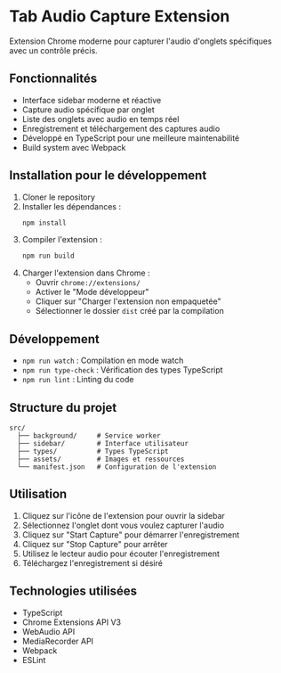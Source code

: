 # Tab Audio Capture Extension

Extension Chrome moderne pour capturer l'audio d'onglets spécifiques avec un contrôle précis.

## Fonctionnalités

- Interface sidebar moderne et réactive
- Capture audio spécifique par onglet
- Liste des onglets avec audio en temps réel
- Enregistrement et téléchargement des captures audio
- Développé en TypeScript pour une meilleure maintenabilité
- Build system avec Webpack

## Installation pour le développement

1. Cloner le repository
2. Installer les dépendances :
   ```bash
   npm install
   ```
3. Compiler l'extension :
   ```bash
   npm run build
   ```
4. Charger l'extension dans Chrome :
   - Ouvrir `chrome://extensions/`
   - Activer le "Mode développeur"
   - Cliquer sur "Charger l'extension non empaquetée"
   - Sélectionner le dossier `dist` créé par la compilation

## Développement

- `npm run watch` : Compilation en mode watch
- `npm run type-check` : Vérification des types TypeScript
- `npm run lint` : Linting du code

## Structure du projet

```
src/
  ├── background/     # Service worker
  ├── sidebar/        # Interface utilisateur
  ├── types/          # Types TypeScript
  ├── assets/         # Images et ressources
  └── manifest.json   # Configuration de l'extension
```

## Utilisation

1. Cliquez sur l'icône de l'extension pour ouvrir la sidebar
2. Sélectionnez l'onglet dont vous voulez capturer l'audio
3. Cliquez sur "Start Capture" pour démarrer l'enregistrement
4. Cliquez sur "Stop Capture" pour arrêter
5. Utilisez le lecteur audio pour écouter l'enregistrement
6. Téléchargez l'enregistrement si désiré

## Technologies utilisées

- TypeScript
- Chrome Extensions API V3
- WebAudio API
- MediaRecorder API
- Webpack
- ESLint
